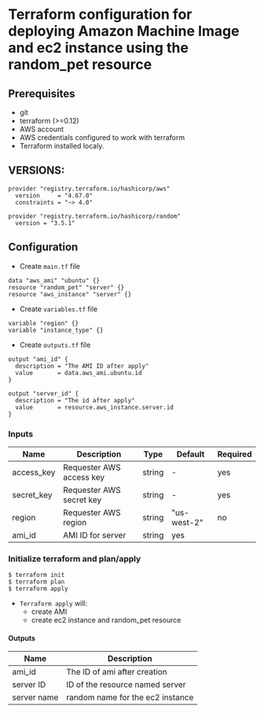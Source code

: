# Terraform configuration for deploying Amazon Machine Image and ec2 instance using the random_pet resource

## Prerequisites

- git
- terraform (>=0.12)
- AWS account
- AWS credentials configured to work with terraform
- Terraform installed localy. 

## VERSIONS: 
```
provider "registry.terraform.io/hashicorp/aws"
  version     = "4.67.0"
  constraints = "~> 4.0"

provider "registry.terraform.io/hashicorp/random" 
  version = "3.5.1" 
```

## Configuration

- Create `main.tf` file
```
data "aws_ami" "ubuntu" {}
resource "random_pet" "server" {}
resource "aws_instance" "server" {}
```
  
- Create `variables.tf` file
```
variable "region" {}
variable "instance_type" {}
```

- Create `outputs.tf` file
```
output "ami_id" {
  description = "The AMI ID after apply"
  value       = data.aws_ami.ubuntu.id
}

output "server_id" {
  description = "The id after apply"
  value       = resource.aws_instance.server.id
}
```

### Inputs

| Name  |	Description |	Type |  Default |	Required
| ----- | ----------- | ---- |  ------- | --------
| access_key | Requester AWS access key | string | - | yes
| secret_key | Requester AWS secret key | string | - | yes
| region | Requester AWS region | string | "us-west-2" | no
| ami_id | AMI ID for server | string | yes

### Initialize terraform and plan/apply

```
$ terraform init
$ terraform plan
$ terraform apply
```

- `Terraform apply` will:
  - create AMI 
  - create ec2 instance and random_pet resource
    
#### Outputs

| Name  |	Description 
| ----- | ----------- 
| ami_id | The ID of ami after creation
| server ID  | ID of the resource named server
| server name | random name for the ec2 instance














  
